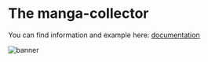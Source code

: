 # The manga-collector

You can find information and example here: [documentation](https://manga-collector-6cy.pages.dev)

![banner](https://i.ibb.co/HC4wFkC/manga-collector-banner.jpg)
